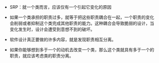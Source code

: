 * SRP：就一个类而言，应该仅有一个引起它变化的原因

* 如果一个类承担的职责过多，就等于把这些职责耦合在一起，一个职责的变化会削弱或者抑制这个类完成其他职责的能力。这种耦合会导致脆弱的设计，当变化发生时，设计会遭受到意想不到的破坏。

* 软件设计真正要做的许多内容，就是发现职责相互分离。

* 如果你能够想到多于一个的动机去改变一个类，那么这个类就具有多于一个的职责，就应该考虑类的职责分离。
